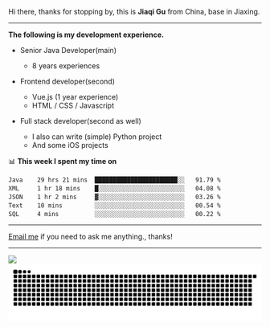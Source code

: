 Hi there, thanks for stopping by, this is **Jiaqi Gu** from China, base in Jiaxing.

---

**The following is my development experience.**

- Senior Java Developer(main)
  - 8 years experiences

- Frontend developer(second)
  - Vue.js (1 year experience)
  - HTML / CSS / Javascript
  
- Full stack developer(second as well)
  - I also can write (simple) Python project
  - And some iOS projects

📊 **This week I spent my time on**
<!--START_SECTION:waka-->

```txt
Java    29 hrs 21 mins  ███████████████████████░░   91.79 %
XML     1 hr 18 mins    █░░░░░░░░░░░░░░░░░░░░░░░░   04.08 %
JSON    1 hr 2 mins     ▓░░░░░░░░░░░░░░░░░░░░░░░░   03.26 %
Text    10 mins         ░░░░░░░░░░░░░░░░░░░░░░░░░   00.54 %
SQL     4 mins          ░░░░░░░░░░░░░░░░░░░░░░░░░   00.22 %
```

<!--END_SECTION:waka-->

---

[Email me](mailto:htk2klwgr@mozmail.com?subject=Hiring_from_GitHub) if you need to ask me anything., thanks!

---

![]( https://visitor-badge.glitch.me/badge?page_id=githubgujiaqi)
![]( https://github.com/droid-Q/droid-Q/raw/output/github-contribution-grid-snake.svg#gh-dark-mode-only)
